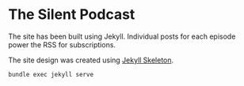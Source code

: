 # The Silent Podcast

The site has been built using Jekyll. Individual posts for each episode power the RSS for subscriptions.

The site design was created using [Jekyll Skeleton](https://github.com/timklapdor/jekyll-skeleton).

```bash
bundle exec jekyll serve
```
